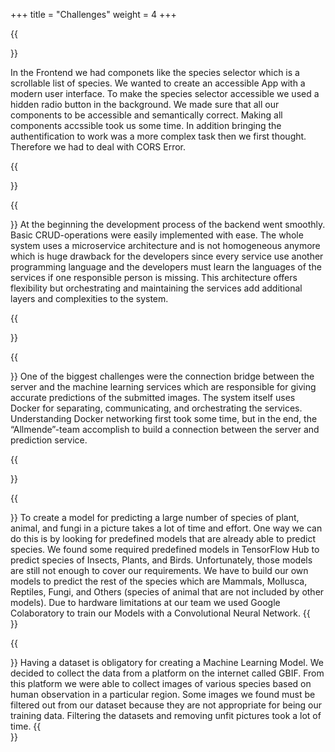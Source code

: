 +++
title = "Challenges"
weight = 4
+++

{{<section title="Frontend">}}

In the Frontend we had componets like the species selector which is a scrollable list of species. We wanted to create an accessible App with a modern user interface. To make the species selector accessible we used a hidden radio button in the background. We made sure that all our components to be accessible and semantically correct. Making all components accssible took us some time. In addition bringing the authentification to work was a more complex task then we first thought. Therefore we had to deal with CORS Error. 

{{</section>}}

{{<section title="Microservice architecture">}}
At the beginning the development process of the backend went smoothly. Basic CRUD-operations were easily implemented with ease. 
The whole system uses a microservice architecture and is not homogeneous anymore which is huge drawback for the developers since every service use another programming language and the developers must learn the languages of the services if one responsible person is missing. This architecture offers flexibility but orchestrating and maintaining the services add additional layers and complexities to the system.

{{</section>}}


{{<section title="Proxy connection">}}
One of the biggest challenges were the connection bridge between the server and the machine learning services which are responsible for giving accurate predictions of the submitted images. The system itself uses Docker for separating, communicating, and orchestrating the services. Understanding Docker networking first took some time, but in the end, the “Allmende”-team accomplish to build a connection between the server and prediction service.

{{</section>}}

{{<section title="Creating Machine Learning Models">}}
To create a model for predicting a large number of species of plant, animal, and fungi in a picture takes a lot of time and effort. One way we can do this is by looking for predefined models that are already able to predict species. We found some required predefined models in TensorFlow Hub to predict species of Insects, Plants, and Birds. Unfortunately, those models are still not enough to cover our requirements. We have to build our own models to predict the rest of the species which are Mammals, Mollusca, Reptiles, Fungi, and Others (species of animal that are not included by other models). Due to hardware limitations at our team we used Google Colaboratory to train our Models with a Convolutional Neural Network.
{{</section>}}

{{<section title="Collecting Datasets">}}
Having a dataset is obligatory for creating a Machine Learning Model. We decided to collect the data from a platform on the internet called GBIF. From this platform we were able to collect images of various species based on human observation in a particular region. Some images we found must be filtered out from our dataset because they are not appropriate for being our training data. Filtering the datasets and removing unfit pictures took a lot of time.
{{</section>}}



